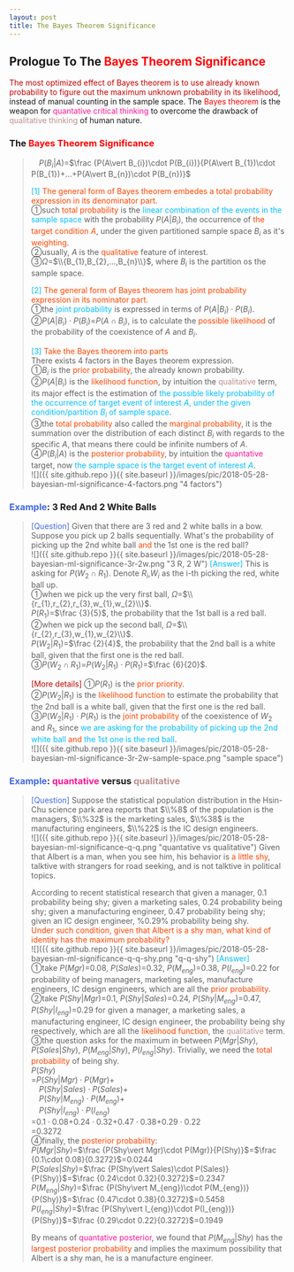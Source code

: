 ```yaml
---
layout: post
title: The Bayes Theorem Significance
---
```


## Prologue To The <font color="Red">Bayes Theorem Significance</font>
<p class="message">
<font color="#C20000">The most optimized effect of Bayes theorem is to use already known probability to figure out the maximum unknown probability in its likelihood</font>, instead of manual counting in the sample space.  
The <font color="Red">Bayes theorem</font> is the weapon for <font color="DeepPink">quantative critical thinking</font> to overcome the drawback of <font color="RosyBrown">qualitative thinking</font> of human nature.  
</p>

### The <font color="Red">Bayes Theorem Significance</font>
>$\;\;\;\;P(B_{i}\vert A)$=$\frac {P(A\vert B_{i})\cdot P(B_{i})}{P(A\vert B_{1})\cdot P(B_{1})+...+P(A\vert B_{n})\cdot P(B_{n})}$  
>
><font color="DeepSkyBlue">[1]</font>
><font color="OrangeRed">The general form of Bayes theorem embedes a total probability expression in its denominator part.</font>  
>&#10112;such <font color="OrangeRed">total probability</font> is the <font color="DeepSkyBlue">linear combination of the events in the sample space</font> with the probability $P(A\vert B_{i})$, the occurrence of <font color="OrangeRed">the target condition $A$</font>, under the given partitioned sample space $B_{i}$ as it's <font color="OrangeRed">weighting</font>.  
>&#10113;usually, $A$ is the <font color="OrangeRed">qualitative</font> feature of interest.  
>&#10114;$\Omega$=$\\{B_{1},B_{2},...,B_{n}\\}$, where $B_{i}$ is the partition os the sample space.  
>
><font color="DeepSkyBlue">[2]</font>
><font color="OrangeRed">The general form of Bayes theorem has joint probability expression in its nominator part.</font>  
>&#10112;the <font color="DeepSkyBlue">joint probability</font> is expressed in terms of $P(A\vert B_{i})\cdot P(B_{i})$.  
>&#10113;$P(A\vert B_{i})\cdot P(B_{i})$=$P(A\cap B_{i})$, is to calculate the <font color="OrangeRed">possible likelihood</font> of the probability of the coexistence of $A$ and $B_{i}$.  
>
><font color="DeepSkyBlue">[3]</font>
><font color="OrangeRed">Take the Bayes theorem into parts</font>  
>There exists 4 factors in the Bayes theorem expression.  
>&#10112;$B_{i}$ is the <font color="OrangeRed">prior probability</font>, the already known probability.  
>&#10113;$P(A\vert B_{i})$ is the <font color="OrangeRed">likelihood function</font>, by intuition the <font color="RosyBrown">qualitative</font> term, its major effect is the estimation of <font color="DeepSkyBlue">the possible likely probability of the occurrence of target event of interest $A$, under the given condition/partition $B_{i}$ of sample space</font>.  
>&#10114;the <font color="OrangeRed">total probability</font> also called the <font color="OrangeRed">marginal probability</font>, it is the summation over the distribution of each distinct $B_{i}$ with regards to the specific $A$, that means there could be infinite numbers of $A$.  
>&#10115;$P(B_{i}\vert A)$ is the <font color="OrangeRed">posterior probability</font>, by intuition the <font color="DeepPink">quantative</font> target, now <font color="DeepSkyBlue">the sample space is the target event of interest $A$</font>.  
![]({{ site.github.repo }}{{ site.baseurl }}/images/pic/2018-05-28-bayesian-ml-significance-4-factors.png "4 factors")

### <font color="RoyalBlue">Example</font>: 3 Red And 2 White Balls
><font color="RoyalBlue">[Question]</font>
>Given that there are 3 red and 2 white balls in a bow.  Suppose you pick up 2 balls sequentially.  What's the probability of picking up the 2nd white ball <font color="OrangeRed">and</font> the 1st one is the red ball?  
![]({{ site.github.repo }}{{ site.baseurl }}/images/pic/2018-05-28-bayesian-ml-significance-3r-2w.png "3 R, 2 W")
><font color="DeepSkyBlue">[Answer]</font>
>This is asking for $P(W_{2}\cap R_{1})$.  Denote $R_{i}$,$W_{i}$ as the i-th picking the red, white ball up.  
>&#10112;when we pick up the very first ball, $\Omega$=$\\{r_{1},r_{2},r_{3},w_{1},w_{2}\\}$.  
>$P(R_{1})$=$\frac {3}{5}$, the probability that the 1st ball is a red ball.  
>&#10113;when we pick up the second ball, $\Omega$=$\\{r_{2},r_{3},w_{1},w_{2}\\}$.  
>$P(W_{2}\vert R_{1})$=$\frac {2}{4}$, the probability that the 2nd ball is a white ball, given that the first one is the red ball.  
>&#10114;$P(W_{2}\cap R_{1})$=$P(W_{2}\vert R_{1})\cdot P(R_{1})$=$\frac {6}{20}$.  
>
><font color="#C20000">[More details]</font>
>&#10112;$P(R_{1})$ is the <font color="OrangeRed">prior priority</font>.  
>&#10113;$P(W_{2}\vert R_{1})$ is the <font color="OrangeRed">likelihood function</font> to estimate the probability that the 2nd ball is a white ball, given that the first one is the red ball.  
>&#10114;$P(W_{2}\vert R_{1})\cdot P(R_{1})$ is the <font color="OrangeRed">joint probability</font> of the coexistence of $W_{2}$ and $R_{1}$, since <font color="DeepSkyBlue">we are asking for the probability of picking up the 2nd white ball <font color="OrangeRed">and</font> the 1st one is the red ball</font>.  
![]({{ site.github.repo }}{{ site.baseurl }}/images/pic/2018-05-28-bayesian-ml-significance-3r-2w-sample-space.png "sample space")

### <font color="RoyalBlue">Example</font>: <font color="DeepPink">quantative</font> versus <font color="RosyBrown">qualitative</font>
><font color="RoyalBlue">[Question]</font>
>Suppose the statistical population distribution in the Hsin-Chu science park area reports that $\\%8$ of the population is the managers, $\\%32$ is the marketing sales, $\\%38$ is the manufacturing engineers, $\\%22$ is the IC design engineers.  
![]({{ site.github.repo }}{{ site.baseurl }}/images/pic/2018-05-28-bayesian-ml-significance-q-q.png "quantative vs qualitative")
>Given that Albert is a man, when you see him, his behavior is <font color="OrangeRed">a little shy</font>, talktive with strangers for road seeking, and is not talktive in political topics.  
>
>According to recent statistical research that given a manager, $0.1$ probability being shy; given a marketing sales, $0.24$ probability being shy; given a manufacturing engineer, $0.47$ probability being shy; given an IC design engineer, %0.29% probability being shy.  
><font color="OrangeRed">Under such condition, given that Albert is a shy man, what kind of identity has the maximum probability?</font>  
![]({{ site.github.repo }}{{ site.baseurl }}/images/pic/2018-05-28-bayesian-ml-significance-q-q-shy.png "q-q-shy")
><font color="DeepSkyBlue">[Answer]</font>  
>&#10112;take $P(Mgr)$=$0.08$, $P(Sales)$=$0.32$, $P(M_{eng})$=$0.38$, $P(I_{eng})$=$0.22$ for probability of being managers, marketing sales, manufacture engineers, IC design engineers, which are all the <font color="OrangeRed">prior probability</font>.  
>&#10113;take $P(Shy\vert Mgr)$=$0.1$, $P(Shy\vert Sales)$=$0.24$, $P(Shy\vert M_{eng})$=$0.47$, $P(Shy\vert I_{eng})$=$0.29$ for given a manager, a marketing sales, a manufacturing engineer, IC design engineer, the probability being shy respectively, which are all the <font color="OrangeRed">likelihood function</font>, the <font color="RosyBrown">qualitative</font> term.  
>&#10114;the question asks for the maximum in between $P(Mgr\vert Shy)$, $P(Sales\vert Shy)$, $P(M_{eng}\vert Shy)$, $P(I_{eng}\vert Shy)$.  Trivially, we need the <font color="OrangeRed">total probability</font> of being shy.  
>$P(Shy)$  
>=$P(Shy\vert Mgr)\cdot P(Mgr)$+  
>$\;\;\;\;P(Shy\vert Sales)\cdot P(Sales)$+  
>$\;\;\;\;P(Shy\vert M_{eng})\cdot P(M_{eng})$+  
>$\;\;\;\;P(Shy\vert I_{eng})\cdot P(I_{eng})$  
>=$0.1\cdot 0.08$+$0.24\cdot 0.32$+$0.47\cdot 0.38$+$0.29\cdot 0.22$  
>=$0.3272$  
>&#10115;finally, the <font color="OrangeRed">posterior probability</font>:  
>$P(Mgr\vert Shy)$=$\frac {P(Shy\vert Mgr)\cdot P(Mgr)}{P(Shy)}$=$\frac {0.1\cdot 0.08}{0.3272}$=$0.0244$  
>$P(Sales\vert Shy)$=$\frac {P(Shy\vert Sales)\cdot P(Sales)}{P(Shy)}$=$\frac {0.24\cdot 0.32}{0.3272}$=$0.2347$  
>$P(M_{eng}\vert Shy)$=$\frac {P(Shy\vert M_{eng})\cdot P(M_{eng})}{P(Shy)}$=$\frac {0.47\cdot 0.38}{0.3272}$=$0.5458$  
>$P(I_{eng}\vert Shy)$=$\frac {P(Shy\vert I_{eng})\cdot P(I_{eng})}{P(Shy)}$=$\frac {0.29\cdot 0.22}{0.3272}$=$0.1949$
>  
>By means of <font color="DeepPink">quantative posterior</font>, we found that $P(M_{eng}\vert Shy)$ has the <font color="OrangeRed">largest posterior probability</font> and implies the maximum possibility that Albert is a shy man, he is a manufacture engineer.  

<!-- Γ -->
<!-- \Omega -->
<!-- \cap intersection -->
<!-- \cup union -->
<!-- \frac{\Gamma(k + n)}{\Gamma(n)} \frac{1}{r^k}  -->
<!-- \mbox{\large$\vert$}\nolimits_0^\infty -->
<!-- \vert_0^\infty -->
<!-- \vert_{0.5}^{\infty} -->
<!-- &prime; ′ -->
<!-- &Prime; ″ -->
<!-- $E\lbrack X\rbrack$ -->
<!-- \overline{X_n} -->
<!-- \underset{Succss}P -->
<!-- \frac{{\overline {X_n}}-\mu}{S/\sqrt n} -->
<!-- \lim_{t\rightarrow\infty} -->
<!-- \int_{0}^{a}\lambda\cdot e^{-\lambda\cdot t}\operatorname dt -->

<!-- Notes -->
<!-- <font color="OrangeRed">items, verb, to make it the focus</font> -->
<!-- <font color="Red">KKT</font> -->
<!-- <font color="Red">SMO heuristics</font> -->
<!-- <font color="Red">F</font> distribution -->
<!-- <font color="Red">t</font> distribution -->
<!-- <font color="DeepSkyBlue">suggested item, soft item</font> -->
<!-- <font color="RoyalBlue">old alpha, quiz, example</font> -->
<!-- <font color="Green">new alpha</font> -->

<!-- <font color="#C20000">conclusion, finding, more details</font> -->
<!-- <font color="DeepPink">positive conclusion, finding</font> -->
<!-- <font color="RosyBrown">negative conclusion, finding</font> -->

<!-- <font color="#00ADAD">policy</font> -->
<!-- <font color="#6100A8">full observable</font> -->
<!-- <font color="#FFAC12">partial observable</font> -->
<!-- <font color="#EB00EB">stochastic</font> -->
<!-- <font color="#8400E6">state transition</font> -->
<!-- <font color="#D600D6">discount factor gamma $\gamma$</font> -->
<!-- <font color="#D600D6">$V(S)$</font> -->
<!-- <font color="#9300FF">immediate reward R(S)</font> -->

<!-- ### <font color="RoyalBlue">Example</font>: Illustration By Rainy And Sunny Days In One Week -->
<!-- <font color="RoyalBlue">[Question]</font> -->
<!-- <font color="DeepSkyBlue">[Answer]</font> -->

<!-- 
[1]Given the vehicles pass through a highway toll station is $6$ per minute, what is the probability that no cars within $30$ seconds?
><font color="DeepSkyBlue">[1]</font>
><font color="OrangeRed">Given the vehicles pass through a highway toll station is $6$ per minute, what is the probability that no cars within $30$ seconds?</font>  
-->

<!-- https://www.medcalc.org/manual/gamma_distribution_functions.php -->
<!-- https://www.statlect.com/probability-distributions/student-t-distribution#hid5 -->
<!-- http://www.wiris.com/editor/demo/en/ -->